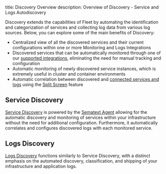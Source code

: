 title: Discovery Overview
description: Overview of Discovery - Service and Logs Autodiscovery

Discovery extends the capabilities of Fleet by automating the identification and categorization of services and collecting log data from various log sources. Below, you can explore some of the main benefits of Discovery:

- Centralized view of all the discovered services and their current configurations within one or more Monitoring and Logs Integrations
- Discovered services that can be automatically monitored through one of our [supported integrations](https://sematext.com/docs/integration/), eliminating the need for manual tracking and configuration
- Automatic monitoring of newly discovered service instances, which is extremely useful in cluster and container environments
- Automatic correlation between discovered and [connected services and logs](https://sematext.com/docs/guide/connected-apps/) using the [Split Screen](https://sematext.com/docs/guide/split-screen/) feature

## Service Discovery
[Service Discovery](https://sematext.com/docs/monitoring/autodiscovery/) is powered by the [Sematext Agent](https://sematext.com/docs/agents/sematext-agent/) allowing for the automatic discovery and monitoring of services within your infrastructure without the need for additional configuration. Furthermore, it automatically correlates and configures discovered logs with each monitored service.

## Logs Discovery
[Logs Discovery](https://sematext.com/docs/logs/discovery/intro/) functions similarly to Service Discovery, with a distinct emphasis on the automated discovery, classification, and shipping of your infrastructure and application logs.